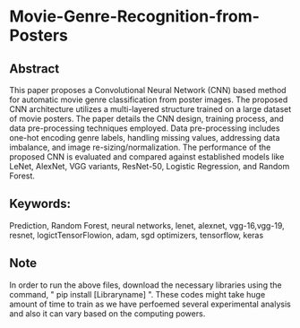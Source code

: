# Movie-Genre-Recognition-from-Posters

## Abstract
This paper proposes a Convolutional Neural
Network (CNN) based method for automatic movie genre
classification from poster images. The proposed CNN
architecture utilizes a multi-layered structure trained on a
large dataset of movie posters. The paper details the CNN
design, training process, and data pre-processing techniques
employed. Data pre-processing includes one-hot encoding
genre labels, handling missing values, addressing data
imbalance, and image re-sizing/normalization. The
performance of the proposed CNN is evaluated and compared
against established models like LeNet, AlexNet, VGG variants,
ResNet-50, Logistic Regression, and Random Forest.

## Keywords: 
Prediction, Random Forest, neural networks, lenet,
alexnet, vgg-16,vgg-19, resnet, logictTensorFlowion, adam, sgd
optimizers, tensorflow, keras


## Note
In order to run the above files, download the necessary libraries using the command, " pip install [Libraryname] ". 
These codes might take huge amount of time to train as we have perfoemed several experimental analysis and also it can vary based on the computing powers. 
